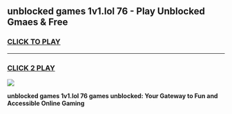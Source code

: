 
## unblocked games 1v1.lol 76 - Play Unblocked Gmaes & Free
<h3>
<a href="https://news.freeplayer.one?title=unblocked_games_1v1.lol_76&ref=23F">CLICK TO PLAY</a></h3>
<hr>

<h3>
<a href="https://news.freeplayer.one?title=unblocked_games_1v1.lol_76&ref=23F">CLICK 2 PLAY</a>
  
</h3>

<a href="https://news.freeplayer.one?title=unblocked_games_1v1.lol_76&ref=23F/"><img src="https://clearcache.store/games.png"></a>


**unblocked games 1v1.lol 76 games unblocked: Your Gateway to Fun and Accessible Online Gaming**
